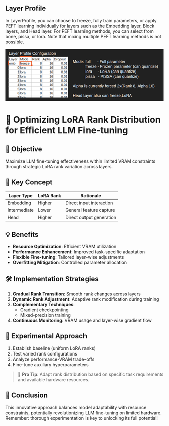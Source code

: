## Layer Profile
In LayerProfile, you can choose to freeze, fully train parameters, or apply PEFT learning individually for layers such as the Embedding layer, Block layers, and Head layer.
For PEFT learning methods, you can select from bone, pissa, or lora.
Note that mixing multiple PEFT learning methods is not possible.


![layerconfig.png](layerconfig.png)

# 🚀 Optimizing LoRA Rank Distribution for Efficient LLM Fine-tuning

## 🎯 Objective
Maximize LLM fine-tuning effectiveness within limited VRAM constraints through strategic LoRA rank variation across layers.

## 🧠 Key Concept
| Layer Type | LoRA Rank | Rationale |
|------------|-----------|-----------|
| Embedding  | Higher    | Direct input interaction |
| Intermediate | Lower   | General feature capture |
| Head       | Higher    | Direct output generation |

## 💡 Benefits
- **Resource Optimization**: Efficient VRAM utilization
- **Performance Enhancement**: Improved task-specific adaptation
- **Flexible Fine-tuning**: Tailored layer-wise adjustments
- **Overfitting Mitigation**: Controlled parameter allocation

## 🛠️ Implementation Strategies
1. **Gradual Rank Transition**: Smooth rank changes across layers
2. **Dynamic Rank Adjustment**: Adaptive rank modification during training
3. **Complementary Techniques**: 
   - Gradient checkpointing
   - Mixed-precision training
4. **Continuous Monitoring**: VRAM usage and layer-wise gradient flow

## 🧪 Experimental Approach
1. Establish baseline (uniform LoRA ranks)
2. Test varied rank configurations
3. Analyze performance-VRAM trade-offs
4. Fine-tune auxiliary hyperparameters

> 💼 **Pro Tip**: Adapt rank distribution based on specific task requirements and available hardware resources.

## 🌟 Conclusion
This innovative approach balances model adaptability with resource constraints, potentially revolutionizing LLM fine-tuning on limited hardware. Remember: thorough experimentation is key to unlocking its full potential!